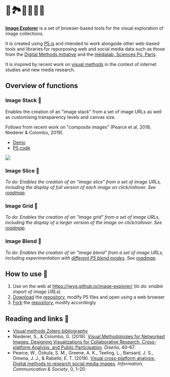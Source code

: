 # 🌌🏞🎑🌇🌁🔭

[**Image Explorer**](https://jwyg.github.io/image-explorer/) is a set of browser-based tools for the visual exploration of image collections.

It is created using [P5.js](https://p5js.org/) and intended to work alongside other web-based tools and libraries for repurposing web and social media data such as those from the [Digital Methods Initiative](https://tools.digitalmethods.net/) and the [médialab, Sciences Po, Paris](http://tools.medialab.sciences-po.fr/).

It is inspired by recent work on [visual methods](https://www.zotero.org/groups/visual_methods) in the context of internet studies and new media research.

## Overview of functions

### Image Stack 🥞

Enables the creation of an "image stack" from a set of image URLs as well as customising transparency levels and canvas size.

Follows from recent work on "composite images" (Pearce et al, 2018; Niederer & Colombo, 2019).

* [Demo](https://jwyg.github.io/image-explorer/image-stack)
* [P5 code](https://github.com/jwyg/image-explorer/blob/gh-pages/image-stack/sketch.js)

![](https://i.imgur.com/A6yZXyj.jpg?1)

### Image Slice 🍉

*To do: Enables the creation of an "image slice" from a set of image URLs, including the display of full version of each image on click/rollover. See [roadmap](https://github.com/jwyg/image-explorer/projects/1).*

### Image Grid 🍱

*To do: Enables the creation of an "image grid" from a set of image URLs, including the display of a larger version of the image on click/rollover. See [roadmap](https://github.com/jwyg/image-explorer/projects/1).*

### Image Blend 🍹

*To do: Enables the creation of an "image blend" from a set of image URLs, including experimentation with [different P5 blend modes](https://p5js.org/reference/#/p5/blend). See [roadmap](https://github.com/jwyg/image-explorer/projects/1).*

## How to use 🎒

1. Use on the web at https://jwyg.github.io/image-explorer/ (*to do: enable import of image URLs*)
2. [Download](https://github.com/jwyg/image-explorer/archive/gh-pages.zip) the [repository](https://github.com/jwyg/image-explorer), modify P5 files and open using a web browser
3. [Fork](https://help.github.com/en/github/getting-started-with-github/fork-a-repo) the [repository](https://github.com/jwyg/image-explorer),  modify accordingly

## Reading and links 📖

* [Visual methods Zotero bibliography](https://www.zotero.org/groups/visual_methods)
* Niederer, S., & Colombo, G. (2019). [Visual Methodologies for Networked Images: Designing Visualizations for Collaborative Research, Cross-platform Analysis, and Public Participation](http://ojs.uc.cl/index.php/Disena/article/view/151). *Diseña*, 40–67.
* Pearce, W., Özkula, S. M., Greene, A. K., Teeling, L., Bansard, J. S., Omena, J. J., & Rabello, E. T. (2018). [Visual cross-platform analysis: Digital methods to research social media images](https://www.tandfonline.com/doi/full/10.1080/1369118X.2018.1486871). *Information, Communication & Society*, 0, 1–20.
